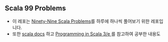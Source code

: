 ## Scala 99 Problems
- 이 레포는 [Ninety-Nine Scala Problems](http://aperiodic.net/phil/scala/s-99/)를 하루에 하나씩 풀어보기 위한 레포입니다.
- 또한 [scala docs](https://docs.scala-lang.org/) 하고 [
Programming in Scala 3/e ](http://aladin.kr/p/JoKvW) 를 참고하여 공부한 내용도